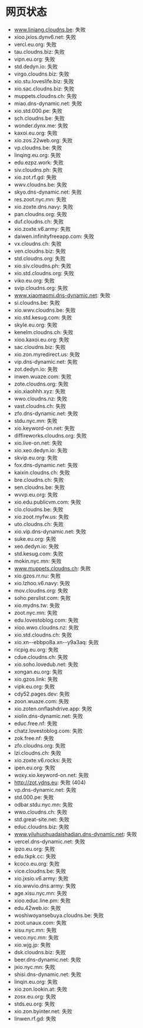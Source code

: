 # 网页状态
- www.liniang.cloudns.be: 失败
- xioo.jxios.dynv6.net: 失败
- vercl.eu.org: 失败
- tau.cloudns.biz: 失败
- vipn.eu.org: 失败
- std.dedyn.io: 失败
- virgo.cloudns.biz: 失败
- xio.stu.loveslife.biz: 失败
- xio.sac.cloudns.biz: 失败
- muppets.cloudns.ch: 失败
- miao.dns-dynamic.net: 失败
- xio.std.000.pe: 失败
- sch.cloudns.be: 失败
- wonder.dynx.me: 失败
- kaxoi.eu.org: 失败
- xio.zos.22web.org: 失败
- vp.cloudns.be: 失败
- linqing.eu.org: 失败
- edu.ezpz.work: 失败
- siv.cloudns.ph: 失败
- xio.zot.rf.gd: 失败
- wwv.cloudns.be: 失败
- skyo.dns-dynamic.net: 失败
- res.zoot.nyc.mn: 失败
- xio.zoxte.dns.navy: 失败
- pan.cloudns.org: 失败
- duf.cloudns.ch: 失败
- xio.zoxte.v6.army: 失败
- daiwen.infinityfreeapp.com: 失败
- vx.cloudns.ch: 失败
- ven.cloudns.biz: 失败
- std.cloudns.org: 失败
- xio.siv.cloudns.ph: 失败
- xio.std.cloudns.org: 失败
- viko.eu.org: 失败
- svip.cloudns.org: 失败
- www.xiaomaomi.dns-dynamic.net: 失败
- si.cloudns.be: 失败
- xio.wwv.cloudns.be: 失败
- xio.std.kesug.com: 失败
- skyle.eu.org: 失败
- kenelm.cloudns.ch: 失败
- xioo.kaxoi.eu.org: 失败
- sac.cloudns.biz: 失败
- xio.zon.myredirect.us: 失败
- vip.dns-dynamic.net: 失败
- zot.dedyn.io: 失败
- inwen.wuaze.com: 失败
- zote.cloudns.org: 失败
- xio.xiaohhh.xyz: 失败
- wwo.cloudns.nz: 失败
- vast.cloudns.ch: 失败
- zfo.dns-dynamic.net: 失败
- stdu.nyc.mn: 失败
- xio.keyword-on.net: 失败
- diffireworks.cloudns.org: 失败
- xio.live-on.net: 失败
- xio.xeo.dedyn.io: 失败
- skvip.eu.org: 失败
- fox.dns-dynamic.net: 失败
- kaixin.cloudns.ch: 失败
- bre.cloudns.ch: 失败
- sen.cloudns.be: 失败
- wvvp.eu.org: 失败
- xio.edu.publicvm.com: 失败
- clo.cloudns.be: 失败
- xio.zoot.myfw.us: 失败
- uto.cloudns.ch: 失败
- xio.vip.dns-dynamic.net: 失败
- suke.eu.org: 失败
- xeo.dedyn.io: 失败
- std.kesug.com: 失败
- mokin.nyc.mn: 失败
- www.muppets.cloudns.ch: 失败
- xio.gzos.rr.nu: 失败
- xio.lzhoo.v6.navy: 失败
- mov.cloudns.org: 失败
- soho.perslist.com: 失败
- xio.mydns.tw: 失败
- zoot.nyc.mn: 失败
- edu.lovestoblog.com: 失败
- xioo.wwo.cloudns.nz: 失败
- xio.std.cloudns.ch: 失败
- xio.xn--ebbpo8a.xn--y9a3aq: 失败
- ricpig.eu.org: 失败
- cdue.cloudns.ch: 失败
- xio.soho.lovedub.net: 失败
- xongan.eu.org: 失败
- xio.gzos.link: 失败
- vipk.eu.org: 失败
- cdy52.pages.dev: 失败
- zoon.wuaze.com: 失败
- xio.zoten.onflashdrive.app: 失败
- xiolin.dns-dynamic.net: 失败
- educ.free.nf: 失败
- chatz.lovestoblog.com: 失败
- zok.free.nf: 失败
- zfo.cloudns.org: 失败
- lzi.cloudns.ch: 失败
- xio.zoxte.v6.rocks: 失败
- ipen.eu.org: 失败
- woxy.xio.keyword-on.net: 失败
- http://zot.ydns.eu: 失败 (404)
- vp.dns-dynamic.net: 失败
- std.000.pe: 失败
- odbar.stdu.nyc.mn: 失败
- wwo.cloudns.ch: 失败
- std.great-site.net: 失败
- educ.cloudns.biz: 失败
- www.yiluhuohuadaishadian.dns-dynamic.net: 失败
- vercel.dns-dynamic.net: 失败
- ipzo.eu.org: 失败
- edu.tkpk.cc: 失败
- kcoco.eu.org: 失败
- vice.cloudns.be: 失败
- xio.jxsio.v6.army: 失败
- xio.wwvio.dns.army: 失败
- age.xisu.nyc.mn: 失败
- xioo.educ.line.pm: 失败
- edu.42web.io: 失败
- woshiwoyansebuya.cloudns.be: 失败
- zoot.unaux.com: 失败
- xisu.nyc.mn: 失败
- veco.nyc.mn: 失败
- xio.wjg.jp: 失败
- dsk.cloudns.biz: 失败
- beer.dns-dynamic.net: 失败
- jxio.nyc.mn: 失败
- shisi.dns-dynamic.net: 失败
- linqin.eu.org: 失败
- xio.zon.lookin.at: 失败
- zosx.eu.org: 失败
- stds.eu.org: 失败
- xio.zon.byinter.net: 失败
- linwen.rf.gd: 失败
